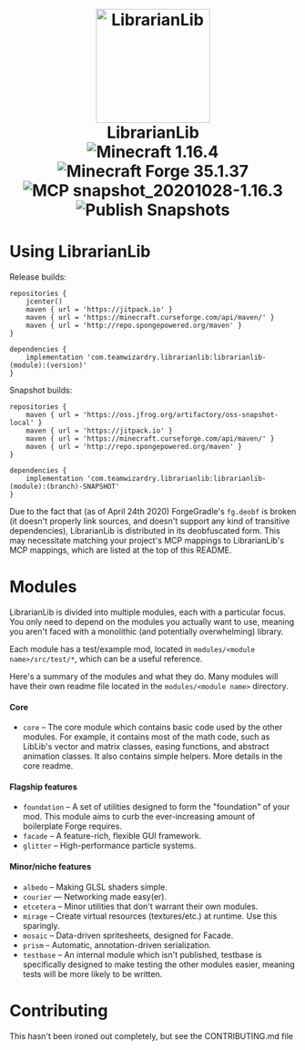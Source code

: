 <h1 align="center">
  <br>
    <img src="https://raw.github.com/TeamWizardry/LibrarianLib/1.15/logo/logo_500x500.png" title="LibrarianLib" 
    width="200" height="200" alt="LibrarianLib">
  <br>
  LibrarianLib
  <br>
  <img id="mc-version-shield" src="https://img.shields.io/badge/Minecraft-1.16.4-blue" alt="Minecraft 1.16.4"/>
  <img id="forge-version-shield" src="https://img.shields.io/badge/Forge-35.1.37-blue" alt="Minecraft Forge 35.1.37"/>
  <img id="mcp-mappings-shield" src="https://img.shields.io/badge/MCP-snapshot__20201028--1.16.3-blue" alt="MCP snapshot_20201028-1.16.3"/>
  <img src="https://github.com/TeamWizardry/LibrarianLib/workflows/Publish%20Snapshots/badge.svg?branch=1.15" alt="Publish Snapshots"/>
</h1>

# Using LibrarianLib

Release builds:
```goovy
repositories {
    jcenter()
    maven { url = 'https://jitpack.io' }
    maven { url = 'https://minecraft.curseforge.com/api/maven/' }
    maven { url = 'http://repo.spongepowered.org/maven' }
}

dependencies {
    implementation 'com.teamwizardry.librarianlib:librarianlib-(module):(version)'
}
```
Snapshot builds:
```goovy
repositories {
    maven { url = 'https://oss.jfrog.org/artifactory/oss-snapshot-local' }
    maven { url = 'https://jitpack.io' }
    maven { url = 'https://minecraft.curseforge.com/api/maven/' }
    maven { url = 'http://repo.spongepowered.org/maven' }
}

dependencies {
    implementation 'com.teamwizardry.librarianlib:librarianlib-(module):(branch)-SNAPSHOT'
}
```

Due to the fact that (as of April 24th 2020) ForgeGradle's `fg.deobf` is broken (it doesn't properly link sources, and 
doesn't support any kind of transitive dependencies), LibrarianLib is distributed in its deobfuscated form. This may 
necessitate matching your project's MCP mappings to LibrarianLib's MCP mappings, which are listed at the top of this
README.

# Modules
LibrarianLib is divided into multiple modules, each with a particular focus. You only need to depend on the modules you
actually want to use, meaning you aren't faced with a monolithic (and potentially overwhelming) library. 

Each module has a test/example mod, located in `modules/<module name>/src/test/*`, which can be a useful reference.

Here's a summary of the modules and what they do. Many modules will have their own readme file located in the 
`modules/<module name>` directory. 

#### Core
- `core` – The core module which contains basic code used by the other modules. For example, it contains most of the 
math code, such as LibLib's vector and matrix classes, easing functions, and abstract animation classes. It also 
contains simple helpers. More details in the core readme.

#### Flagship features
- `foundation` – A set of utilities designed to form the "foundation" of your mod. This module aims to curb the 
ever-increasing amount of boilerplate Forge requires.
- `facade` – A feature-rich, flexible GUI framework.
- `glitter` – High-performance particle systems.

#### Minor/niche features
- `albedo` – Making GLSL shaders simple.
- `courier` — Networking made easy(er).
- `etcetera` – Minor utilities that don't warrant their own modules.
- `mirage` – Create virtual resources (textures/etc.) at runtime. Use this sparingly.
- `mosaic` – Data-driven spritesheets, designed for Facade.
- `prism` – Automatic, annotation-driven serialization.
- `testbase` – An internal module which isn't published, testbase is specifically designed to make testing the other 
modules easier, meaning tests will be more likely to be written.

# Contributing

This hasn't been ironed out completely, but see the CONTRIBUTING.md file
